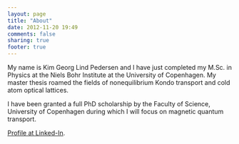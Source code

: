 ```yaml
---
layout: page
title: "About"
date: 2012-11-20 19:49
comments: false
sharing: true
footer: true
---
```


My name is Kim Georg Lind Pedersen and I have just completed my M.Sc. in Physics at the Niels Bohr Institute at the University of Copenhagen. My master thesis roamed the fields of nonequilibrium Kondo transport and cold atom optical lattices.

I have been granted a full PhD scholarship by the Faculty of Science, University of Copenhagen during which I will focus on magnetic quantum transport.

[Profile at Linked-In](http://dk.linkedin.com/in/kglpedersen).
